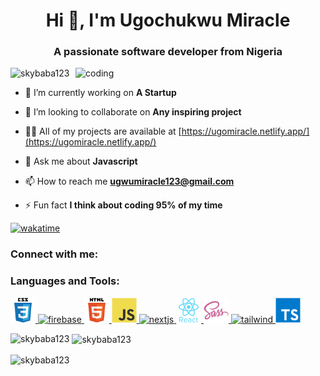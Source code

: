 <h1 align="center">Hi 👋, I'm Ugochukwu Miracle</h1>
<h3 align="center">A passionate software developer from Nigeria</h3>
<img align="right" alt='coding' max-width="80%" width="400" src="https://cdn.dribbble.com/users/1059583/screenshots/4171367/coding-freak.gif">

<p align="left"> <img src="https://komarev.com/ghpvc/?username=skybaba123&label=Profile%20views&color=0e75b6&style=flat" alt="skybaba123" /> </p>

- 🔭 I’m currently working on **A Startup** 

- 👯 I’m looking to collaborate on **Any inspiring project**

- 👨‍💻 All of my projects are available at [https://ugomiracle.netlify.app/](https://ugomiracle.netlify.app/)

- 💬 Ask me about **Javascript**

- 📫 How to reach me **ugwumiracle123@gmail.com**

- ⚡ Fun fact **I think about coding 95% of my time**

[![wakatime](https://wakatime.com/badge/user/2027f910-554f-4060-9c59-a806efdb4895.svg)](https://wakatime.com/@2027f910-554f-4060-9c59-a806efdb4895)

<h3 align="left">Connect with me:</h3>
<p align="left">
</p>

<h3 align="left">Languages and Tools:</h3>
<p align="left"> <a href="https://www.w3schools.com/css/" target="_blank" rel="noreferrer"> <img src="https://raw.githubusercontent.com/devicons/devicon/master/icons/css3/css3-original-wordmark.svg" alt="css3" width="40" height="40"/> </a> <a href="https://firebase.google.com/" target="_blank" rel="noreferrer"> <img src="https://www.vectorlogo.zone/logos/firebase/firebase-icon.svg" alt="firebase" width="40" height="40"/> </a> <a href="https://www.w3.org/html/" target="_blank" rel="noreferrer"> <img src="https://raw.githubusercontent.com/devicons/devicon/master/icons/html5/html5-original-wordmark.svg" alt="html5" width="40" height="40"/> </a> <a href="https://developer.mozilla.org/en-US/docs/Web/JavaScript" target="_blank" rel="noreferrer"> <img src="https://raw.githubusercontent.com/devicons/devicon/master/icons/javascript/javascript-original.svg" alt="javascript" width="40" height="40"/> </a> <a href="https://nextjs.org/" target="_blank" rel="noreferrer"> <img src="https://cdn.worldvectorlogo.com/logos/nextjs-2.svg" alt="nextjs" width="40" height="40"/> </a> <a href="https://reactjs.org/" target="_blank" rel="noreferrer"> <img src="https://raw.githubusercontent.com/devicons/devicon/master/icons/react/react-original-wordmark.svg" alt="react" width="40" height="40"/> </a> <a href="https://sass-lang.com" target="_blank" rel="noreferrer"> <img src="https://raw.githubusercontent.com/devicons/devicon/master/icons/sass/sass-original.svg" alt="sass" width="40" height="40"/> </a> <a href="https://tailwindcss.com/" target="_blank" rel="noreferrer"> <img src="https://www.vectorlogo.zone/logos/tailwindcss/tailwindcss-icon.svg" alt="tailwind" width="40" height="40"/> </a> <a href="https://www.typescriptlang.org/" target="_blank" rel="noreferrer"> <img src="https://raw.githubusercontent.com/devicons/devicon/master/icons/typescript/typescript-original.svg" alt="typescript" width="40" height="40"/> </a> </p>

<p><img align="left" src="https://github-readme-stats.vercel.app/api/top-langs?username=skybaba123&show_icons=true&locale=en&layout=compact" alt="skybaba123" /></p>

<p>&nbsp;<img align="center" src="https://github-readme-stats.vercel.app/api?username=skybaba123&show_icons=true&locale=en" alt="skybaba123" /></p>

<p><img align="center" src="https://github-readme-streak-stats.herokuapp.com/?user=skybaba123&" alt="skybaba123" /></p>
